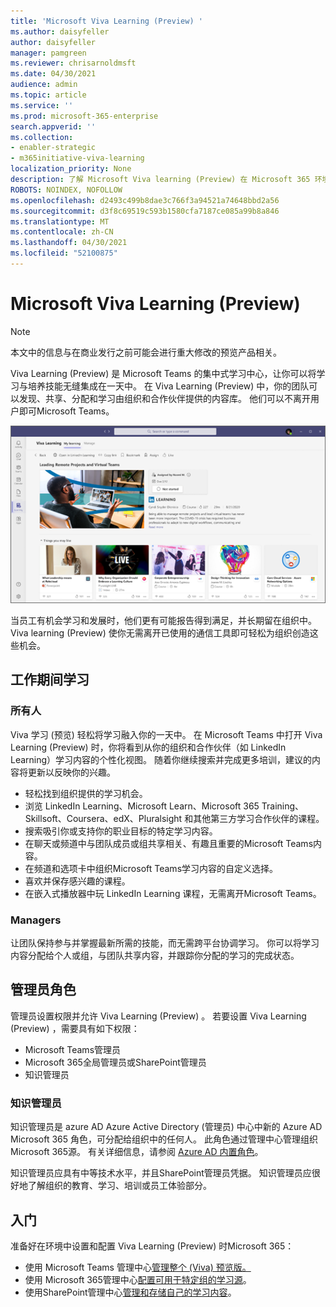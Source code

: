 ```yaml
---
title: 'Microsoft Viva Learning (Preview) '
ms.author: daisyfeller
author: daisyfeller
manager: pamgreen
ms.reviewer: chrisarnoldmsft
ms.date: 04/30/2021
audience: admin
ms.topic: article
ms.service: ''
ms.prod: microsoft-365-enterprise
search.appverid: ''
ms.collection:
- enabler-strategic
- m365initiative-viva-learning
localization_priority: None
description: 了解 Microsoft Viva learning (Preview) 在 Microsoft 365 环境中。
ROBOTS: NOINDEX, NOFOLLOW
ms.openlocfilehash: d2493c499b8dae3c766f3a94521a74648bbd2a56
ms.sourcegitcommit: d3f8c69519c593b1580cfa7187ce085a99b8a846
ms.translationtype: MT
ms.contentlocale: zh-CN
ms.lasthandoff: 04/30/2021
ms.locfileid: "52100875"
---
```

# <a name="overview-of-microsoft-viva-learning-preview"></a>Microsoft Viva Learning (Preview)  

> [!NOTE]
> 本文中的信息与在商业发行之前可能会进行重大修改的预览产品相关。 

Viva Learning (Preview) 是 Microsoft Teams 的集中式学习中心，让你可以将学习与培养技能无缝集成在一天中。 在 Viva Learning (Preview) 中，你的团队可以发现、共享、分配和学习由组织和合作伙伴提供的内容库。 他们可以不离开用户即可Microsoft Teams。

   ![Teams 中的 Viva Learning (Preview) 屏幕截图。](../media/learning/learning-home-teams.png)
 
当员工有机会学习和发展时，他们更有可能报告得到满足，并长期留在组织中。 Viva learning (Preview) 使你无需离开已使用的通信工具即可轻松为组织创造这些机会。

## <a name="learn-while-working"></a>工作期间学习

### <a name="everyone"></a>所有人

Viva 学习 (预览) 轻松将学习融入你的一天中。 在 Microsoft Teams 中打开 Viva Learning (Preview) 时，你将看到从你的组织和合作伙伴（如 LinkedIn Learning）学习内容的个性化视图。 随着你继续搜索并完成更多培训，建议的内容将更新以反映你的兴趣。

- 轻松找到组织提供的学习机会。
- 浏览 LinkedIn Learning、Microsoft Learn、Microsoft 365 Training、Skillsoft、Coursera、edX、Pluralsight 和其他第三方学习合作伙伴的课程。
- 搜索吸引你或支持你的职业目标的特定学习内容。
- 在聊天或频道中与团队成员或组共享相关、有趣且重要的Microsoft Teams内容。
- 在频道和选项卡中组织Microsoft Teams学习内容的自定义选择。
- 喜欢并保存感兴趣的课程。
- 在嵌入式播放器中玩 LinkedIn Learning 课程，无需离开Microsoft Teams。

### <a name="managers"></a>Managers

让团队保持参与并掌握最新所需的技能，而无需跨平台协调学习。 你可以将学习内容分配给个人或组，与团队共享内容，并跟踪你分配的学习的完成状态。

## <a name="admin-roles"></a>管理员角色

管理员设置权限并允许 Viva Learning (Preview) 。 若要设置 Viva Learning (Preview) ，需要具有如下权限：

- Microsoft Teams管理员
- Microsoft 365全局管理员或SharePoint管理员
- 知识管理员

### <a name="knowledge-admin"></a>知识管理员

知识管理员是 azure AD Azure Active Directory (管理员) 中心中新的 Azure AD Microsoft 365 角色，可分配给组织中的任何人。 此角色通过管理中心管理组织Microsoft 365源。 有关详细信息，请参阅 [Azure AD 内置角色](/azure/active-directory/roles/permissions-reference#knowledge-administrator)。

知识管理员应具有中等技术水平，并且SharePoint管理员凭据。 知识管理员应很好地了解组织的教育、学习、培训或员工体验部分。

## <a name="get-started"></a>入门

准备好在环境中设置和配置 Viva Learning (Preview) 时Microsoft 365：

- 使用 Microsoft Teams 管理中心[管理整个 (Viva) 预览版。](set-up-teams-admin-center.md)
- 使用 Microsoft 365管理中心[配置可用于特定组的学习源](content-sources-365-admin-center.md)。
- 使用SharePoint管理中心[管理和存储自己的学习内容](configure-sharepoint-content-source.md)。




